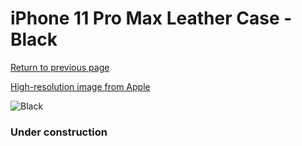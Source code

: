 # iPhone 11 Pro Max Leather Case - Black

[Return to previous page](/iphone_11)

[High-resolution image from Apple](https://store.storeimages.cdn-apple.com/8756/as-images.apple.com/is/MX0E2?wid=4500&hei=4500&fmt=png)

<div style="width: 384px"><img src="/everypreview/MX0E2.png" alt="Black"></div>

### Under construction
